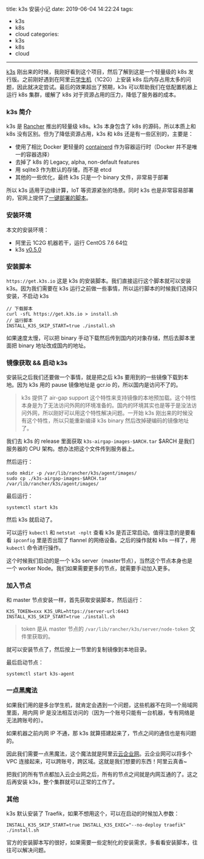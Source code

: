 title: k3s 安装小记
date: 2019-06-04 14:22:24
tags: 
- k3s 
- k8s
- cloud
categories:
- k3s 
- k8s
- cloud
---

[k3s](https://k3s.io/) 刚出来的时候，我刚好看到这个项目，然后了解到这是一个轻量级的 k8s 发行版。之前刚好遇到在阿里云[学生机](https://promotion.aliyun.com/ntms/act/campus2018.html)（1C2G）上安装 k8s 后内存占用太多的问题，因此就决定尝试。最后的效果超出了预期，k3s 可以帮助我们在低配置机器上运行 k8s 集群，缓解了 k8s 对于资源占用的压力，降低了服务器的成本。

<!-- more -->

### k3s 简介

k3s 是 [Rancher](https://rancher.com/) 推出的轻量级 k8s。k3s 本身包含了 k8s 的源码，所以本质上和 k8s 没有区别。但为了降低资源占用，k3s 和 k8s 还是有一些区别的，主要是：

+ 使用了相比 Docker 更轻量的 [containerd](https://containerd.io/) 作为容器运行时（Docker 并不是唯一的容器选择）
+ 去掉了 k8s 的 Legacy, alpha, non-default features
+ 用 sqlite3 作为默认的存储，而不是 etcd
+ 其他的一些优化，最终 k3s 只是一个 binary 文件，非常易于部署

所以 k3s 适用于边缘计算，IoT 等资源紧张的场景。同时 k3s 也是非常容易部署的，官网上提供了[一键部署的脚本](https://raw.githubusercontent.com/rancher/k3s/master/install.sh)。

### 安装环境

 本文的安装环境：
 
 + 阿里云 1C2G 机器若干，运行 CentOS 7.6 64位
 + k3s [v0.5.0](https://github.com/rancher/k3s/releases/tag/v0.5.0)


### 安装脚本

`https://get.k3s.io` 这是 k3s 的安装脚本。我们直接运行这个脚本就可以安装 k3s。因为我们需要在 k3s 运行之前做一些事情，所以运行脚本的时候我们选择只安装，不启动 k3s

```
// 下载脚本
curl -sfL https://get.k3s.io > install.sh
// 运行脚本
INSTALL_K3S_SKIP_START=true ./install.sh
```

如果速度太慢，可以把 binary 手动下载然后传到国内的对象存储，然后去脚本里面把 binary 地址改成国内的地址。


### 镜像获取 && 启动 k3s

安装玩之后我们还要做一个事情，就是把之后 k3s 要用到的一些镜像下载到本地。因为 k3s 用的 pause 镜像地址是 gcr.io 的，所以国内是访问不了的。

> k3s 提供了 air-gap support 这个特性来支持镜像的本地预加载。这个特性本身是为了无法访问外网的环境准备的。国内的环境其实也是等于是没法访问外网，所以刚好可以用这个特性解决问题。一开始 k3s 刚出来的时候没有这个特性，所以只能重新编译 k3s binary 然后改掉硬编码的镜像地址了。


我们去 k3s 的 release 里面获取 `k3s-airgap-images-$ARCH.tar` $ARCH 是我们服务器的 CPU 架构。想办法把这个文件传到服务器上。


然后运行：

```
sudo mkdir -p /var/lib/rancher/k3s/agent/images/
sudo cp ./k3s-airgap-images-$ARCH.tar /var/lib/rancher/k3s/agent/images/
```

最后运行：

```
systemctl start k3s
```

然后 k3s 就启动了。


可以运行 `kubectl` 和 `netstat -nplt` 查看 k3s 是否正常启动。值得注意的是要看看 `ipconfig` 里是否出现了 flannel 的网络设备。之后的操作就和 k8s 一样了，用 `kubectl` 命令进行操作。

这个时候我们启动的是一个 k3s server（master节点），当然这个节点本身也是一个 worker Node。我们如果需要更多的节点，就需要手动加入更多。

### 加入节点

和 master 节点安装一样，首先获取安装脚本，然后运行：

```
K3S_TOKEN=xxx K3S_URL=https://server-url:6443 INSTALL_K3S_SKIP_START=true ./install.sh 
```

> token 是从 master 节点的 `/var/lib/rancher/k3s/server/node-token` 文件里获取的。

就可以安装节点了，然后按上一节里的复制镜像到本地目录。

最后启动节点：

```
systemctl start k3s-agent
```



### 一点黑魔法


如果我们用的是多台学生机，就肯定会遇到一个问题，这些机器不在同一个局域网里面，用内网 IP 是没法相互访问的（因为一个账号只能有一台机器，专有网络是无法跨账号的）。


如果机器之前内网 IP 不通，那 k3s 就算搭建起来了，节点之间的通信也是有问题的。

因此我们需要一点黑魔法，这个魔法就是阿里云[云企业网](https://help.aliyun.com/product/59006.html)。云企业网可以将多个 VPC 连接起来，可以跨账号，跨区域。这就是我们想要的东西！阿里云真香~

把我们的所有节点都加入云企业网之后，所有的节点之间就是内网互通的了。这之后再安装 k3s，整个集群就可以正常的工作了。


### 其他


k3s 默认安装了 Traefik，如果不想用这个，可以在启动的时候加入参数：

```
INSTALL_K3S_SKIP_START=true INSTALL_K3S_EXEC="--no-deploy traefik" ./install.sh
```

官方的安装脚本写的很好，如果需要一些定制化的安装需求，多看看安装脚本，往往可以解决问题。
